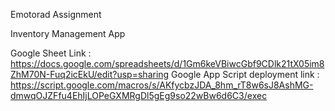 Emotorad Assignment

Inventory Management App

Google Sheet Link : https://docs.google.com/spreadsheets/d/1Gm6keVBiwcGbf9CDlk21tX05im8ZhM70N-Fuq2icEkU/edit?usp=sharing
Google App Script deployment link : https://script.google.com/macros/s/AKfycbzJDA_8hm_rT8w6sJ8AshMG-dmwqOJZFfu4EhIjLOPeGXMRgDl5gEg9so22wBw6d6C3/exec
